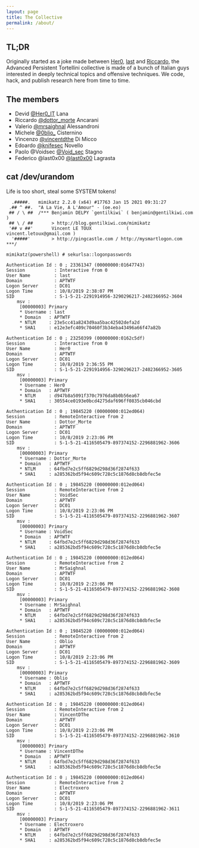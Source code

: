 ```yaml
---
layout: page
title: The Collective
permalink: /about/
---
```


## TL;DR
Originally started as a joke made between [Her0](https://twitter.com/Her0_IT), [last](https://twitter.com/last0x00) and [Riccardo](https://twitter.com/dottor_morte), the Advanced Persistent Tortellini collective is made of a bunch of Italian guys interested in deeply technical topics and offensive techniques. We code, hack, and publish research here from time to time. 

## The members
- Devid [@Her0_IT](https://twitter.com/Her0_IT) Lana
- Riccardo [@dottor_morte](https://twitter.com/dottor_morte) Ancarani
- Valerio [@mrsaighnal](https://twitter.com/mrsaighnal) Alessandroni
- Michele [@0blio_](https://twitter.com/0blio_) Cisternino
- Vincenzo [@vincentdthe](https://twitter.com/vincentdthe) Di Micco
- Edoardo [@knifesec](https://twitter.com/knifesec) Novello
- Paolo @Voidsec [@Void_sec](https://twitter.com/Void_sec) Stagno
- Federico @last0x00 [@last0x00](https://twitter.com/last0x00) Lagrasta

## cat /dev/urandom
Life is too short, steal some SYSTEM tokens!

```
  .#####.   mimikatz 2.2.0 (x64) #17763 Jan 15 2021 09:31:27
 .## ^ ##.  "A La Vie, A L'Amour" - (oe.eo)
 ## / \ ##  /*** Benjamin DELPY `gentilkiwi` ( benjamin@gentilkiwi.com )
 ## \ / ##       > http://blog.gentilkiwi.com/mimikatz
 '## v ##'       Vincent LE TOUX             ( vincent.letoux@gmail.com )
  '#####'        > http://pingcastle.com / http://mysmartlogon.com   ***/

mimikatz(powershell) # sekurlsa::logonpasswords

Authentication Id : 0 ; 23361347 (00000000:01647743)
Session           : Interactive from 0
User Name         : last
Domain            : APTWTF
Logon Server      : DC01
Logon Time        : 10/8/2019 2:38:07 PM
SID               : S-1-5-21-2291914956-3290296217-2402366952-3604
	msv :	
	 [00000003] Primary
	 * Username : last
	 * Domain   : APTWTF
	 * NTLM     : 23e5cc41a8243d9aa5bac42502defa2d
	 * SHA1     : e12e3efc409c70460f3b34eba43496a66f47a82b

Authentication Id : 0 ; 23250399 (00000000:0162c5df)
Session           : Interactive from 0
User Name         : Her0
Domain            : APTWTF
Logon Server      : DC01
Logon Time        : 10/8/2019 2:36:55 PM
SID               : S-1-5-21-2291914956-3290296217-2402366952-3605
	msv :	
	 [00000003] Primary
	 * Username : Her0
	 * Domain   : APTWTF
	 * NTLM     : d947b8a5091f370c7976da8b0b56ea67
	 * SHA1     : 30554ce0193e0bcd4275daf696ff0835cb046cbd

Authentication Id : 0 ; 19845220 (00000000:012ed064)
Session           : RemoteInteractive from 2
User Name         : Dottor_Morte
Domain            : APTWTF
Logon Server      : DC01
Logon Time        : 10/8/2019 2:23:06 PM
SID               : S-1-5-21-4116505479-897374152-2296881962-3606
	msv :	
	 [00000003] Primary
	 * Username : Dottor_Morte
	 * Domain   : APTWTF
	 * NTLM     : 64fbd7e2c5ff6829d298d36f2874f633
	 * SHA1     : a285362bd5f94c609c728c5c1876d8cb8dbfec5e

Authentication Id : 0 ; 19845220 (00000000:012ed064)
Session           : RemoteInteractive from 2
User Name         : VoidSec
Domain            : APTWTF
Logon Server      : DC01
Logon Time        : 10/8/2019 2:23:06 PM
SID               : S-1-5-21-4116505479-897374152-2296881962-3607
	msv :	
	 [00000003] Primary
	 * Username : VoidSec
	 * Domain   : APTWTF
	 * NTLM     : 64fbd7e2c5ff6829d298d36f2874f633
	 * SHA1     : a285362bd5f94c609c728c5c1876d8cb8dbfec5e
   
Authentication Id : 0 ; 19845220 (00000000:012ed064)
Session           : RemoteInteractive from 2
User Name         : MrSaighnal
Domain            : APTWTF
Logon Server      : DC01
Logon Time        : 10/8/2019 2:23:06 PM
SID               : S-1-5-21-4116505479-897374152-2296881962-3608
	msv :	
	 [00000003] Primary
	 * Username : MrSaighnal
	 * Domain   : APTWTF
	 * NTLM     : 64fbd7e2c5ff6829d298d36f2874f633
	 * SHA1     : a285362bd5f94c609c728c5c1876d8cb8dbfec5e

Authentication Id : 0 ; 19845220 (00000000:012ed064)
Session           : RemoteInteractive from 2
User Name         : Oblio
Domain            : APTWTF
Logon Server      : DC01
Logon Time        : 10/8/2019 2:23:06 PM
SID               : S-1-5-21-4116505479-897374152-2296881962-3609
	msv :	
	 [00000003] Primary
	 * Username : Oblio
	 * Domain   : APTWTF
	 * NTLM     : 64fbd7e2c5ff6829d298d36f2874f633
	 * SHA1     : a285362bd5f94c609c728c5c1876d8cb8dbfec5e

Authentication Id : 0 ; 19845220 (00000000:012ed064)
Session           : RemoteInteractive from 2
User Name         : VincentDThe
Domain            : APTWTF
Logon Server      : DC01
Logon Time        : 10/8/2019 2:23:06 PM
SID               : S-1-5-21-4116505479-897374152-2296881962-3610
	msv :	
	 [00000003] Primary
	 * Username : VincentDThe
	 * Domain   : APTWTF
	 * NTLM     : 64fbd7e2c5ff6829d298d36f2874f633
	 * SHA1     : a285362bd5f94c609c728c5c1876d8cb8dbfec5e
   
Authentication Id : 0 ; 19845220 (00000000:012ed064)
Session           : RemoteInteractive from 2
User Name         : Electroxero
Domain            : APTWTF
Logon Server      : DC01
Logon Time        : 10/8/2019 2:23:06 PM
SID               : S-1-5-21-4116505479-897374152-2296881962-3611
	msv :	
	 [00000003] Primary
	 * Username : Electroxero
	 * Domain   : APTWTF
	 * NTLM     : 64fbd7e2c5ff6829d298d36f2874f633
	 * SHA1     : a285362bd5f94c609c728c5c1876d8cb8dbfec5e
```

